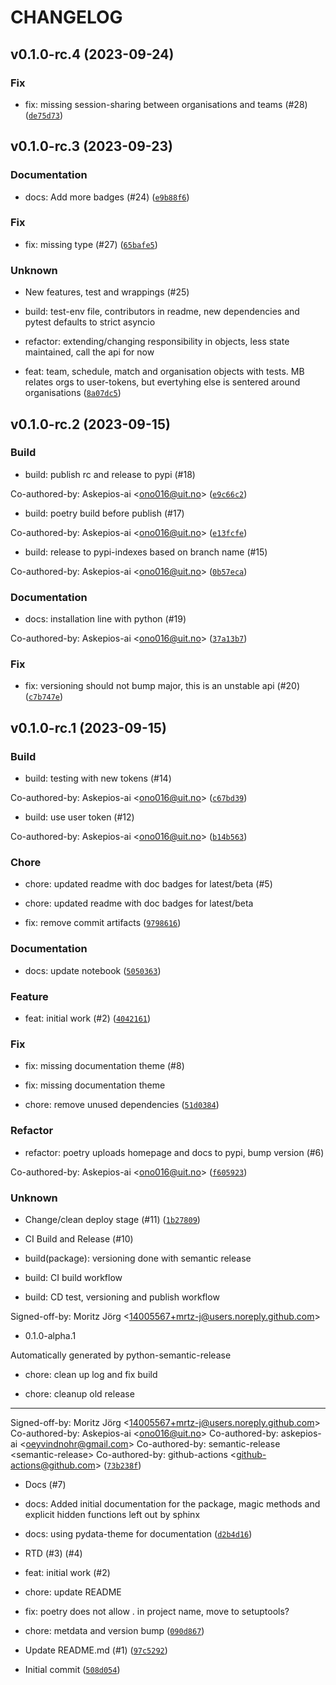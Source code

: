 # CHANGELOG



## v0.1.0-rc.4 (2023-09-24)

### Fix

* fix: missing session-sharing between organisations and teams (#28) ([`de75d73`](https://github.com/Askepios-ai/masterblaster.py/commit/de75d73adf434b943c5c1517c90ec77f3e457a9f))


## v0.1.0-rc.3 (2023-09-23)

### Documentation

* docs: Add more badges (#24) ([`e9b88f6`](https://github.com/Askepios-ai/masterblaster.py/commit/e9b88f6eadc8824b52845aef2704ceba3dc4e49f))

### Fix

* fix: missing type (#27) ([`65bafe5`](https://github.com/Askepios-ai/masterblaster.py/commit/65bafe5af1ce65f501e968b5d9abf592140b818e))

### Unknown

* New features, test and wrappings (#25)

* build: test-env file, contributors in readme, new dependencies and pytest defaults to strict asyncio

* refactor: extending/changing responsibility in objects, less state maintained, call the api for now

* feat: team, schedule, match and organisation objects with tests. MB relates orgs to user-tokens, but evertyhing else is sentered around organisations ([`8a07dc5`](https://github.com/Askepios-ai/masterblaster.py/commit/8a07dc5de7757d10465f4aa396de3bca396bf1eb))


## v0.1.0-rc.2 (2023-09-15)

### Build

* build: publish rc and release to pypi (#18)

Co-authored-by: Askepios-ai &lt;ono016@uit.no&gt; ([`e9c66c2`](https://github.com/Askepios-ai/masterblaster.py/commit/e9c66c2238954b23032dacfff6161324d8c08eb5))

* build: poetry build before publish (#17)

Co-authored-by: Askepios-ai &lt;ono016@uit.no&gt; ([`e13fcfe`](https://github.com/Askepios-ai/masterblaster.py/commit/e13fcfe7fc945d49a3a9e78c18105a7b5a3914c5))

* build: release to pypi-indexes based on branch name (#15)

Co-authored-by: Askepios-ai &lt;ono016@uit.no&gt; ([`0b57eca`](https://github.com/Askepios-ai/masterblaster.py/commit/0b57eca7507060fb1066e8d52255e320a4438aca))

### Documentation

* docs: installation line with python (#19)

Co-authored-by: Askepios-ai &lt;ono016@uit.no&gt; ([`37a13b7`](https://github.com/Askepios-ai/masterblaster.py/commit/37a13b7ef6d806f2b6012f971bc41c1a80b3f2d1))

### Fix

* fix: versioning should not bump major, this is an unstable api (#20) ([`c7b747e`](https://github.com/Askepios-ai/masterblaster.py/commit/c7b747ed7ccdc1f56442db5acaf8714d0eb7033c))


## v0.1.0-rc.1 (2023-09-15)

### Build

* build: testing with new tokens (#14)

Co-authored-by: Askepios-ai &lt;ono016@uit.no&gt; ([`c67bd39`](https://github.com/Askepios-ai/masterblaster.py/commit/c67bd39587815d165d31bc0a31feb47f2287cf1c))

* build: use user token (#12)

Co-authored-by: Askepios-ai &lt;ono016@uit.no&gt; ([`b14b563`](https://github.com/Askepios-ai/masterblaster.py/commit/b14b5637f925f74bc43246dd7bbb90241aa2a7ca))

### Chore

* chore: updated readme with doc badges for latest/beta (#5)

* chore: updated readme with doc badges for latest/beta

* fix: remove commit artifacts ([`9798616`](https://github.com/Askepios-ai/masterblaster.py/commit/9798616996706648e6469ac83d0e95b193ab20b1))

### Documentation

* docs: update notebook ([`5050363`](https://github.com/Askepios-ai/masterblaster.py/commit/5050363d463f8f60ded6518f4f82f92fd4cd8a4a))

### Feature

* feat: initial work (#2) ([`4042161`](https://github.com/Askepios-ai/masterblaster.py/commit/404216178055d5b3ada6197a66d5133840668d3d))

### Fix

* fix: missing documentation theme (#8)

* fix: missing documentation theme

* chore: remove unused dependencies ([`51d0384`](https://github.com/Askepios-ai/masterblaster.py/commit/51d0384ae5b0ef0a874fa737aea6e1580581b2aa))

### Refactor

* refactor: poetry uploads homepage and docs to pypi, bump version (#6)

Co-authored-by: Askepios-ai &lt;ono016@uit.no&gt; ([`f605923`](https://github.com/Askepios-ai/masterblaster.py/commit/f605923653520a1832e675f5a66b032fa1ec1fdf))

### Unknown

* Change/clean deploy stage (#11) ([`1b27809`](https://github.com/Askepios-ai/masterblaster.py/commit/1b27809b74b84382f0239693700254e63a5ddc6d))

* CI Build and Release (#10)

* build(package): versioning done with semantic release

* build: CI build workflow

* build: CD test, versioning and publish workflow

Signed-off-by: Moritz Jörg &lt;14005567+mrtz-j@users.noreply.github.com&gt;

* 0.1.0-alpha.1

Automatically generated by python-semantic-release

* chore: clean up log and fix build

* chore: cleanup old release

---------

Signed-off-by: Moritz Jörg &lt;14005567+mrtz-j@users.noreply.github.com&gt;
Co-authored-by: Askepios-ai &lt;ono016@uit.no&gt;
Co-authored-by: askepios-ai &lt;oeyvindnohr@gmail.com&gt;
Co-authored-by: semantic-release &lt;semantic-release&gt;
Co-authored-by: github-actions &lt;github-actions@github.com&gt; ([`73b238f`](https://github.com/Askepios-ai/masterblaster.py/commit/73b238f7adc4181c867c8cf93f8f211d50edd1c7))

* Docs (#7)

* docs: Added initial documentation for the package, magic methods and explicit hidden functions left out by sphinx

* docs: using pydata-theme for documentation ([`d2b4d16`](https://github.com/Askepios-ai/masterblaster.py/commit/d2b4d168d19a7856a0e0915e4fd13d1df8d2770b))

* RTD (#3) (#4)

* feat: initial work (#2)

* chore: update README

* fix: poetry does not allow . in project name, move to setuptools?

* chore: metdata and version bump ([`090d867`](https://github.com/Askepios-ai/masterblaster.py/commit/090d867ee9b713d20a6a8f6127ed24f0d1a6d242))

* Update README.md (#1) ([`97c5292`](https://github.com/Askepios-ai/masterblaster.py/commit/97c52928b5a4804952b64704f5731c7d386e66e0))

* Initial commit ([`508d054`](https://github.com/Askepios-ai/masterblaster.py/commit/508d054d787a51c77f4f9daba100ea1399f1f1c6))
